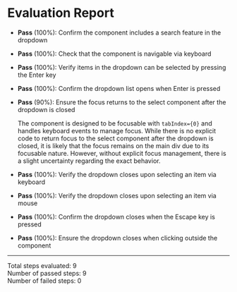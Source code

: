 # Evaluation Report

- **Pass** (100%): Confirm the component includes a search feature in the dropdown
- **Pass** (100%): Check that the component is navigable via keyboard
- **Pass** (100%): Verify items in the dropdown can be selected by pressing the Enter key
- **Pass** (100%): Confirm the dropdown list opens when Enter is pressed
- **Pass** (90%): Ensure the focus returns to the select component after the dropdown is closed

    The component is designed to be focusable with `tabIndex={0}` and handles keyboard events to manage focus. While there is no explicit code to return focus to the select component after the dropdown is closed, it is likely that the focus remains on the main div due to its focusable nature. However, without explicit focus management, there is a slight uncertainty regarding the exact behavior.

- **Pass** (100%): Verify the dropdown closes upon selecting an item via keyboard
- **Pass** (100%): Verify the dropdown closes upon selecting an item via mouse
- **Pass** (100%): Confirm the dropdown closes when the Escape key is pressed
- **Pass** (100%): Ensure the dropdown closes when clicking outside the component

---

Total steps evaluated: 9  
Number of passed steps: 9  
Number of failed steps: 0